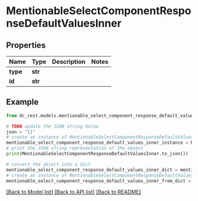 # MentionableSelectComponentResponseDefaultValuesInner


## Properties

Name | Type | Description | Notes
------------ | ------------- | ------------- | -------------
**type** | **str** |  | 
**id** | **str** |  | 

## Example

```python
from dc_rest.models.mentionable_select_component_response_default_values_inner import MentionableSelectComponentResponseDefaultValuesInner

# TODO update the JSON string below
json = "{}"
# create an instance of MentionableSelectComponentResponseDefaultValuesInner from a JSON string
mentionable_select_component_response_default_values_inner_instance = MentionableSelectComponentResponseDefaultValuesInner.from_json(json)
# print the JSON string representation of the object
print(MentionableSelectComponentResponseDefaultValuesInner.to_json())

# convert the object into a dict
mentionable_select_component_response_default_values_inner_dict = mentionable_select_component_response_default_values_inner_instance.to_dict()
# create an instance of MentionableSelectComponentResponseDefaultValuesInner from a dict
mentionable_select_component_response_default_values_inner_from_dict = MentionableSelectComponentResponseDefaultValuesInner.from_dict(mentionable_select_component_response_default_values_inner_dict)
```
[[Back to Model list]](../README.md#documentation-for-models) [[Back to API list]](../README.md#documentation-for-api-endpoints) [[Back to README]](../README.md)


